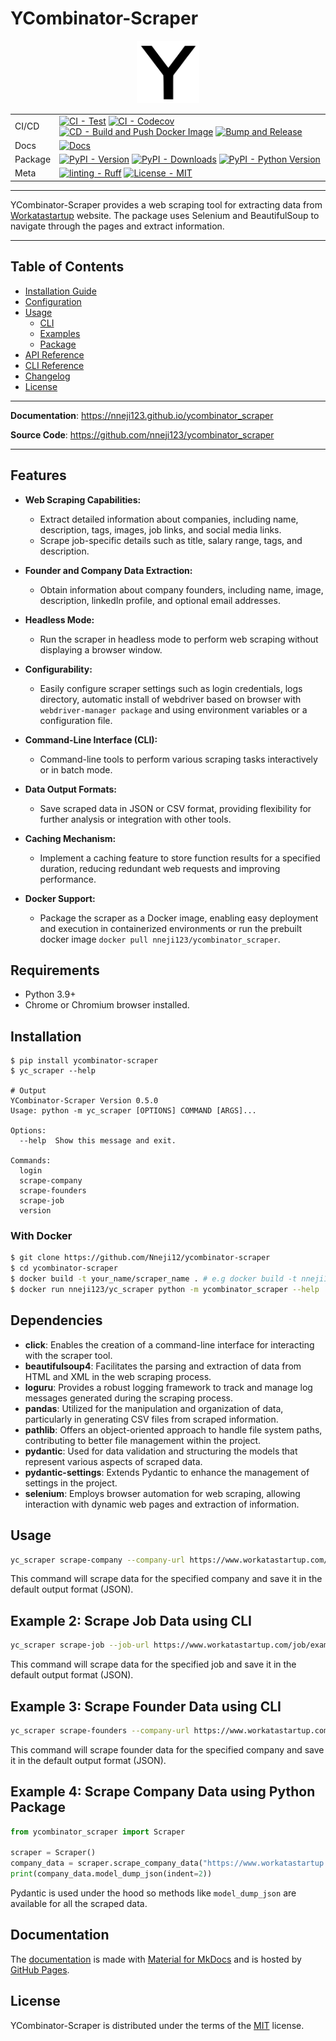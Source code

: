 # YCombinator-Scraper

 <center><img src="./img/logo.svg" alt="Ycombinator_Scraper logo" width="100" height="100" role="img" ></center>

| | |
| --- | --- |
| CI/CD | [![CI - Test](https://github.com/Nneji123/ycombinator-scraper/actions/workflows/tests.yml/badge.svg)](https://github.com/Nneji123/ycombinator-scraper/actions/workflows/tests.yml) [![CI - Codecov](https://github.com/Nneji123/ycombinator-scraper/actions/workflows/codecov.yml/badge.svg)](https://github.com/Nneji123/ycombinator-scraper/actions/workflows/codecov.yml) [![CD - Build and Push Docker Image](https://github.com/Nneji123/ycombinator-scraper/actions/workflows/docker-image.yml/badge.svg)](https://github.com/Nneji123/ycombinator-scraper/actions/workflows/docker-image.yml) [![Bump and Release](https://github.com/Nneji123/ycombinator-scraper/actions/workflows/release.yml/badge.svg)](https://github.com/Nneji123/ycombinator-scraper/actions/workflows/release.yml) |
| Docs | [![Docs](https://github.com/Nneji123/ycombinator-scraper/actions/workflows/docs.yml/badge.svg)](https://github.com/Nneji123/ycombinator-scraper/actions/workflows/docs.yml) |
| Package | [![PyPI - Version](https://img.shields.io/pypi/v/ycombinator-scraper.svg?logo=pypi&label=PyPI&logoColor=gold)](https://pypi.org/project/ycombinator-scraper/) [![PyPI - Downloads](https://img.shields.io/pypi/dm/ycombinator-scraper.svg?color=blue&label=Downloads&logo=pypi&logoColor=gold)](https://pypi.org/project/ycombinator-scraper/) [![PyPI - Python Version](https://img.shields.io/pypi/pyversions/ycombinator-scraper.svg?logo=python&label=Python&logoColor=gold)](https://pypi.org/project/ycombinator-scraper/) |
| Meta |  [![linting - Ruff](https://img.shields.io/endpoint?url=https://raw.githubusercontent.com/astral-sh/ruff/main/assets/badge/v2.json)](https://github.com/astral-sh/ruff) [![License - MIT](https://img.shields.io/badge/license-MIT-9400d3.svg)](license.md) |

-----

YCombinator-Scraper provides a web scraping tool for extracting data from [Workatastartup](https://www.workatastartup.com/) website. The package uses Selenium and BeautifulSoup to navigate through the pages and extract information.

---

## Table of Contents

- [Installation Guide](installation.md)
- [Configuration](configuration.md)
- [Usage](#)
  - [CLI](usage/cli.md)
  - [Examples](usage/examples.md)
  - [Package](usage/package.md)
- [API Reference](api_reference.md)
- [CLI Reference](cli_reference.md)
- [Changelog](changelog.md)
- [License](license.md)

---

**Documentation**: <a href="https://nneji123.github.io/ycombinator_scraper" target="_blank">https://nneji123.github.io/ycombinator_scraper</a>

**Source Code**: <a href="https://github.com/nneji123/ycombinator_scraper" target="_blank">https://github.com/nneji123/ycombinator_scraper</a>

---

## Features

- **Web Scraping Capabilities:**
  - Extract detailed information about companies, including name, description, tags, images, job links, and social media links.
  - Scrape job-specific details such as title, salary range, tags, and description.

- **Founder and Company Data Extraction:**
  - Obtain information about company founders, including name, image, description, linkedIn profile, and optional email addresses.

- **Headless Mode:**
  - Run the scraper in headless mode to perform web scraping without displaying a browser window.

- **Configurability:**
  - Easily configure scraper settings such as login credentials, logs directory, automatic install of webdriver based on browser with `webdriver-manager package` and using environment variables or a configuration file.

- **Command-Line Interface (CLI):**
  - Command-line tools to perform various scraping tasks interactively or in batch mode.

- **Data Output Formats:**
  - Save scraped data in JSON or CSV format, providing flexibility for further analysis or integration with other tools.

- **Caching Mechanism:**
  - Implement a caching feature to store function results for a specified duration, reducing redundant web requests and improving performance.

- **Docker Support:**
  - Package the scraper as a Docker image, enabling easy deployment and execution in containerized environments or run the prebuilt docker image `docker pull nneji123/ycombinator_scraper`.

## Requirements

- Python 3.9+
- Chrome or Chromium browser installed.

## Installation

```console
$ pip install ycombinator-scraper
$ yc_scraper --help

# Output
YCombinator-Scraper Version 0.5.0
Usage: python -m yc_scraper [OPTIONS] COMMAND [ARGS]...

Options:
  --help  Show this message and exit.

Commands:
  login
  scrape-company
  scrape-founders
  scrape-job
  version
```

### With Docker
```bash
$ git clone https://github.com/Nneji12/ycombinator-scraper
$ cd ycombinator-scraper
$ docker build -t your_name/scraper_name . # e.g docker build -t nneji123/yc_scraper .
$ docker run nneji123/yc_scraper python -m ycombinator_scraper --help
```

## Dependencies

- **click**: Enables the creation of a command-line interface for interacting with the scraper tool.
- **beautifulsoup4**: Facilitates the parsing and extraction of data from HTML and XML in the web scraping process.
- **loguru**: Provides a robust logging framework to track and manage log messages generated during the scraping process.
- **pandas**: Utilized for the manipulation and organization of data, particularly in generating CSV files from scraped information.
- **pathlib**: Offers an object-oriented approach to handle file system paths, contributing to better file management within the project.
- **pydantic**: Used for data validation and structuring the models that represent various aspects of scraped data.
- **pydantic-settings**: Extends Pydantic to enhance the management of settings in the project.
- **selenium**: Employs browser automation for web scraping, allowing interaction with dynamic web pages and extraction of information.

## Usage

```bash
yc_scraper scrape-company --company-url https://www.workatastartup.com/company/example-inc
```

This command will scrape data for the specified company and save it in the default output format (JSON).

## Example 2: Scrape Job Data using CLI

```bash
yc_scraper scrape-job --job-url https://www.workatastartup.com/job/example-job
```

This command will scrape data for the specified job and save it in the default output format (JSON).

## Example 3: Scrape Founder Data using CLI

```bash
yc_scraper scrape-founders --company-url https://www.workatastartup.com/company/example-inc
```

This command will scrape founder data for the specified company and save it in the default output format (JSON).

## Example 4: Scrape Company Data using Python Package

```python
from ycombinator_scraper import Scraper

scraper = Scraper()
company_data = scraper.scrape_company_data("https://www.workatastartup.com/company/example-inc")
print(company_data.model_dump_json(indent=2))
```

Pydantic is used under the hood so methods like `model_dump_json` are available for all the scraped data.

## Documentation

The [documentation](https://nneji123.github.io/ycombinator_scraper/) is made with [Material for MkDocs](https://github.com/squidfunk/mkdocs-material) and is hosted by [GitHub Pages](https://docs.github.com/en/pages).

## License

YCombinator-Scraper is distributed under the terms of the [MIT](license.md) license.
